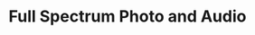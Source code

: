 ---
title: "Full Spectrum Photo and Audio"
url: /jefferson-city/full-spectrum-photo-and-audio/
shop: art
---